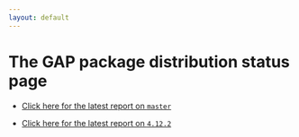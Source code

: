 ```yaml
---
layout: default
---
```

# The GAP package distribution status page

- [Click here for the latest report on `master`](latest-master/redirect.html)

- [Click here for the latest report on `4.12.2`](latest-4.12.2/redirect.html)
